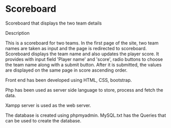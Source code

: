 # Scoreboard
Scoreboard that displays the two team details

Description

This is a scoreboard for two teams. In the first page of the site, two team names are taken as input and the page is redirected to scoreboard.
Scoreboard displays the team name and also updates the player score. It provides with input field 'Player name' and 'score', radio buttons to choose the team name along with a submit button. After it is submitted, the values are displayed on the same page in score ascending order.



Front end has been developed using HTML, CSS, bootstrap.

Php has been used as server side language to store, process and fetch the data.

Xampp server is used as the web server.

The database is created using phpmyadmin. MySQL.txt has the Queries that can be used to create the database.








